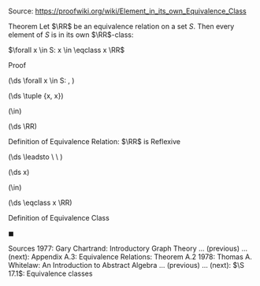 # 

Source: https://proofwiki.org/wiki/Element_in_its_own_Equivalence_Class

Theorem
Let $\RR$ be an equivalence relation on a set $S$.
Then every element of $S$ is in its own $\RR$-class:

$\forall x \in S: x \in \eqclass x \RR$


Proof









\(\ds \forall x \in S: \, \)



\(\ds \tuple {x, x}\)

\(\in\)







\(\ds \RR\)





Definition of Equivalence Relation: $\RR$ is Reflexive








\(\ds \leadsto \ \ \)





\(\ds x\)

\(\in\)







\(\ds \eqclass x \RR\)





Definition of Equivalence Class



$\blacksquare$


Sources
1977: Gary Chartrand: Introductory Graph Theory ... (previous) ... (next): Appendix $\text{A}.3$: Equivalence Relations: Theorem $\text{A}.2$
1978: Thomas A. Whitelaw: An Introduction to Abstract Algebra ... (previous) ... (next): $\S 17.1$: Equivalence classes




